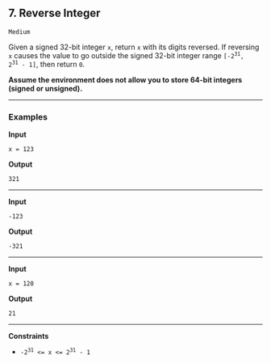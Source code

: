 ## 7. Reverse Integer

`Medium`

Given a signed 32-bit integer `x`, return `x` with its digits reversed. If reversing `x` causes the value to go outside the signed 32-bit integer range <code>[-2<sup>31</sup>, 2<sup>31</sup> - 1]</code>, then return `0`.

**Assume the environment does not allow you to store 64-bit integers (signed or unsigned).**

---

### Examples

**Input**
```
x = 123
```

**Output**
```
321
```

---

**Input**
```
-123
```

**Output**
```
-321
```

---

**Input**
```
x = 120
```

**Output**
```
21
```

---

**Constraints**
* <code>-2<sup>31</sup> <= x <= 2<sup>31</sup> - 1</code>
